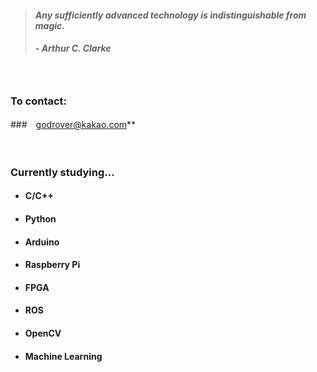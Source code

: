 > #### *Any sufficiently advanced technology is indistinguishable from magic.*
> ##### - Arthur C. Clarke

　

### To contact:
###　godrover@kakao.com**

　

### Currently studying...

- #### C/C++

- #### Python

- #### Arduino

- #### Raspberry Pi

- #### FPGA
  
- #### ROS

- #### OpenCV

- #### Machine Learning
